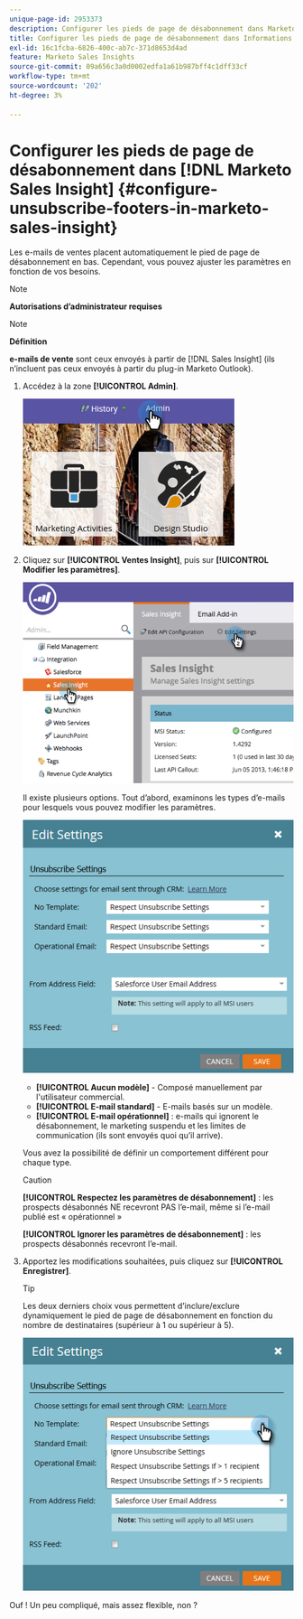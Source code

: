 ```yaml
---
unique-page-id: 2953373
description: Configurer les pieds de page de désabonnement dans Marketo Sales Insight - Documents Marketo - Documentation du produit
title: Configurer les pieds de page de désabonnement dans Informations sur les ventes Marketo
exl-id: 16c1fcba-6826-400c-ab7c-371d8653d4ad
feature: Marketo Sales Insights
source-git-commit: 09a656c3a0d0002edfa1a61b987bff4c1dff33cf
workflow-type: tm+mt
source-wordcount: '202'
ht-degree: 3%

---
```


# Configurer les pieds de page de désabonnement dans [!DNL Marketo Sales Insight] {#configure-unsubscribe-footers-in-marketo-sales-insight}

Les e-mails de ventes placent automatiquement le pied de page de désabonnement en bas. Cependant, vous pouvez ajuster les paramètres en fonction de vos besoins.

>[!NOTE]
>
>**Autorisations d’administrateur requises**

>[!NOTE]
>
>**Définition**
>
>**e-mails de vente** sont ceux envoyés à partir de [!DNL Sales Insight] (ils n’incluent pas ceux envoyés à partir du plug-in Marketo Outlook).

1. Accédez à la zone **[!UICONTROL Admin]**.

   ![](assets/one-1.png)

1. Cliquez sur **[!UICONTROL Ventes Insight]**, puis sur **[!UICONTROL Modifier les paramètres]**.

   ![](assets/two-1.png)

   Il existe plusieurs options. Tout d’abord, examinons les types d’e-mails pour lesquels vous pouvez modifier les paramètres.

   ![](assets/three-1.png)

   * **[!UICONTROL Aucun modèle]** - Composé manuellement par l&#39;utilisateur commercial.
   * **[!UICONTROL E-mail standard]** - E-mails basés sur un modèle.
   * **[!UICONTROL E-mail opérationnel]** : e-mails qui ignorent le désabonnement, le marketing suspendu et les limites de communication (ils sont envoyés quoi qu’il arrive).

   Vous avez la possibilité de définir un comportement différent pour chaque type.

   >[!CAUTION]
   >
   >**[!UICONTROL Respectez les paramètres de désabonnement]** : les prospects désabonnés NE recevront PAS l’e-mail, même si l’e-mail publié est « opérationnel »
   >
   >**[!UICONTROL Ignorer les paramètres de désabonnement]** : les prospects désabonnés recevront l’e-mail.

1. Apportez les modifications souhaitées, puis cliquez sur **[!UICONTROL Enregistrer]**.

   >[!TIP]
   >
   >Les deux derniers choix vous permettent d’inclure/exclure dynamiquement le pied de page de désabonnement en fonction du nombre de destinataires (supérieur à 1 ou supérieur à 5).

   ![](assets/four-1.png)

Ouf ! Un peu compliqué, mais assez flexible, non ?
